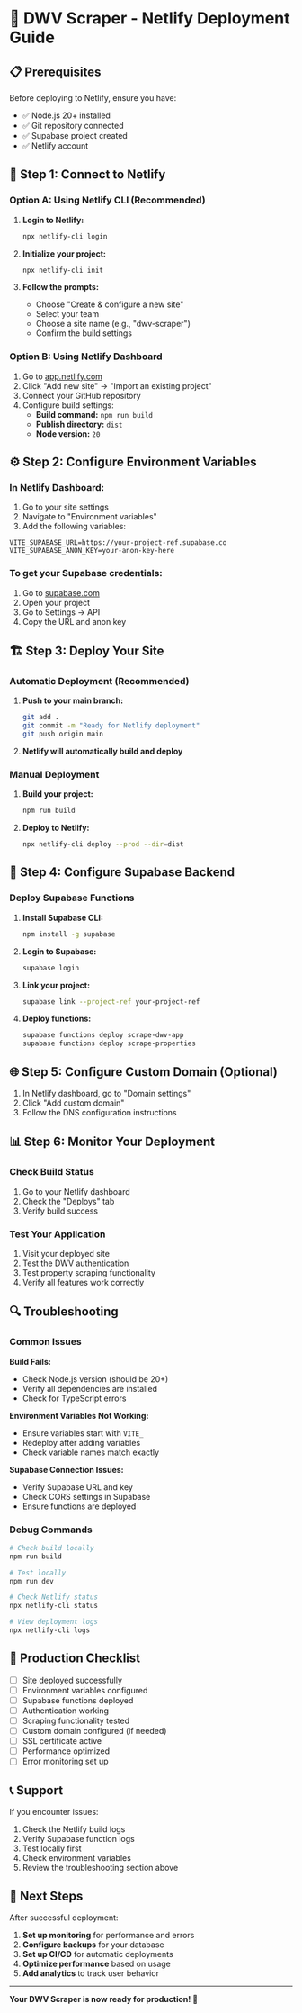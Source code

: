 # 🚀 DWV Scraper - Netlify Deployment Guide

## 📋 Prerequisites

Before deploying to Netlify, ensure you have:

- ✅ Node.js 20+ installed
- ✅ Git repository connected
- ✅ Supabase project created
- ✅ Netlify account

## 🔗 Step 1: Connect to Netlify

### Option A: Using Netlify CLI (Recommended)

1. **Login to Netlify:**
   ```bash
   npx netlify-cli login
   ```

2. **Initialize your project:**
   ```bash
   npx netlify-cli init
   ```

3. **Follow the prompts:**
   - Choose "Create & configure a new site"
   - Select your team
   - Choose a site name (e.g., "dwv-scraper")
   - Confirm the build settings

### Option B: Using Netlify Dashboard

1. Go to [app.netlify.com](https://app.netlify.com)
2. Click "Add new site" → "Import an existing project"
3. Connect your GitHub repository
4. Configure build settings:
   - **Build command:** `npm run build`
   - **Publish directory:** `dist`
   - **Node version:** `20`

## ⚙️ Step 2: Configure Environment Variables

### In Netlify Dashboard:

1. Go to your site settings
2. Navigate to "Environment variables"
3. Add the following variables:

```
VITE_SUPABASE_URL=https://your-project-ref.supabase.co
VITE_SUPABASE_ANON_KEY=your-anon-key-here
```

### To get your Supabase credentials:

1. Go to [supabase.com](https://supabase.com)
2. Open your project
3. Go to Settings → API
4. Copy the URL and anon key

## 🏗️ Step 3: Deploy Your Site

### Automatic Deployment (Recommended)

1. **Push to your main branch:**
   ```bash
   git add .
   git commit -m "Ready for Netlify deployment"
   git push origin main
   ```

2. **Netlify will automatically build and deploy**

### Manual Deployment

1. **Build your project:**
   ```bash
   npm run build
   ```

2. **Deploy to Netlify:**
   ```bash
   npx netlify-cli deploy --prod --dir=dist
   ```

## 🔧 Step 4: Configure Supabase Backend

### Deploy Supabase Functions

1. **Install Supabase CLI:**
   ```bash
   npm install -g supabase
   ```

2. **Login to Supabase:**
   ```bash
   supabase login
   ```

3. **Link your project:**
   ```bash
   supabase link --project-ref your-project-ref
   ```

4. **Deploy functions:**
   ```bash
   supabase functions deploy scrape-dwv-app
   supabase functions deploy scrape-properties
   ```

## 🌐 Step 5: Configure Custom Domain (Optional)

1. In Netlify dashboard, go to "Domain settings"
2. Click "Add custom domain"
3. Follow the DNS configuration instructions

## 📊 Step 6: Monitor Your Deployment

### Check Build Status

1. Go to your Netlify dashboard
2. Check the "Deploys" tab
3. Verify build success

### Test Your Application

1. Visit your deployed site
2. Test the DWV authentication
3. Test property scraping functionality
4. Verify all features work correctly

## 🔍 Troubleshooting

### Common Issues

**Build Fails:**
- Check Node.js version (should be 20+)
- Verify all dependencies are installed
- Check for TypeScript errors

**Environment Variables Not Working:**
- Ensure variables start with `VITE_`
- Redeploy after adding variables
- Check variable names match exactly

**Supabase Connection Issues:**
- Verify Supabase URL and key
- Check CORS settings in Supabase
- Ensure functions are deployed

### Debug Commands

```bash
# Check build locally
npm run build

# Test locally
npm run dev

# Check Netlify status
npx netlify-cli status

# View deployment logs
npx netlify-cli logs
```

## 🚀 Production Checklist

- [ ] Site deployed successfully
- [ ] Environment variables configured
- [ ] Supabase functions deployed
- [ ] Authentication working
- [ ] Scraping functionality tested
- [ ] Custom domain configured (if needed)
- [ ] SSL certificate active
- [ ] Performance optimized
- [ ] Error monitoring set up

## 📞 Support

If you encounter issues:

1. Check the Netlify build logs
2. Verify Supabase function logs
3. Test locally first
4. Check environment variables
5. Review the troubleshooting section above

## 🎯 Next Steps

After successful deployment:

1. **Set up monitoring** for performance and errors
2. **Configure backups** for your database
3. **Set up CI/CD** for automatic deployments
4. **Optimize performance** based on usage
5. **Add analytics** to track user behavior

---

**Your DWV Scraper is now ready for production! 🎉** 